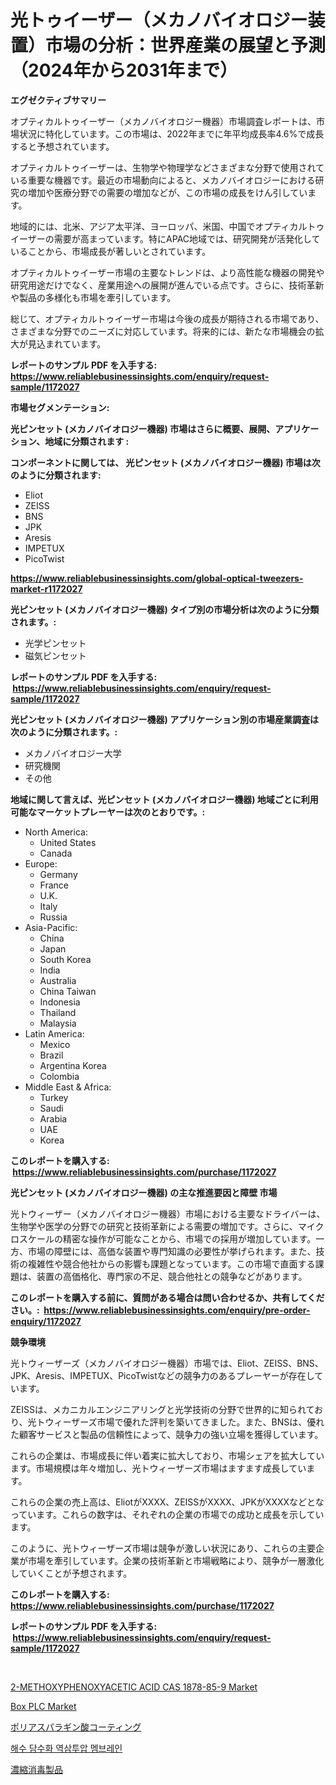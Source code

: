 <p><h1>光トゥイーザー（メカノバイオロジー装置）市場の分析：世界産業の展望と予測（2024年から2031年まで）</h1></p><p><strong>エグゼクティブサマリー</strong></p>
<p><p>オプティカルトゥイーザー（メカノバイオロジー機器）市場調査レポートは、市場状況に特化しています。この市場は、2022年までに年平均成長率4.6%で成長すると予想されています。</p><p>オプティカルトゥイーザーは、生物学や物理学などさまざまな分野で使用されている重要な機器です。最近の市場動向によると、メカノバイオロジーにおける研究の増加や医療分野での需要の増加などが、この市場の成長をけん引しています。</p><p>地域的には、北米、アジア太平洋、ヨーロッパ、米国、中国でオプティカルトゥイーザーの需要が高まっています。特にAPAC地域では、研究開発が活発化していることから、市場成長が著しいとされています。</p><p>オプティカルトゥイーザー市場の主要なトレンドは、より高性能な機器の開発や研究用途だけでなく、産業用途への展開が進んでいる点です。さらに、技術革新や製品の多様化も市場を牽引しています。</p><p>総じて、オプティカルトゥイーザー市場は今後の成長が期待される市場であり、さまざまな分野でのニーズに対応しています。将来的には、新たな市場機会の拡大が見込まれています。</p></p>
<p><strong>レポートのサンプル PDF を入手する: <a href="https://www.reliablebusinessinsights.com/enquiry/request-sample/1172027">https://www.reliablebusinessinsights.com/enquiry/request-sample/1172027</a></strong></p>
<p><strong>市場セグメンテーション:</strong></p>
<p><strong> 光ピンセット (メカノバイオロジー機器) 市場はさらに概要、展開、アプリケーション、地域に分類されます :</strong></p>
<p><strong>コンポーネントに関しては、 光ピンセット (メカノバイオロジー機器) 市場は次のように分類されます: &nbsp;</strong></p>
<p><ul><li>Eliot</li><li>ZEISS</li><li>BNS</li><li>JPK</li><li>Aresis</li><li>IMPETUX</li><li>PicoTwist</li></ul></p>
<p><strong><a href="https://www.reliablebusinessinsights.com/global-optical-tweezers-market-r1172027">https://www.reliablebusinessinsights.com/global-optical-tweezers-market-r1172027</a></strong></p>
<p><strong> 光ピンセット (メカノバイオロジー機器) タイプ別の市場分析は次のように分類されます。:</strong></p>
<p><ul><li>光学ピンセット</li><li>磁気ピンセット</li></ul></p>
<p><strong>レポートのサンプル PDF を入手する: &nbsp;<a href="https://www.reliablebusinessinsights.com/enquiry/request-sample/1172027">https://www.reliablebusinessinsights.com/enquiry/request-sample/1172027</a></strong></p>
<p><strong> 光ピンセット (メカノバイオロジー機器) アプリケーション別の市場産業調査は次のように分類されます。:</strong></p>
<p><ul><li>メカノバイオロジー大学</li><li>研究機関</li><li>その他</li></ul></p>
<p><strong>地域に関して言えば、光ピンセット (メカノバイオロジー機器) 地域ごとに利用可能なマーケットプレーヤーは次のとおりです。:</strong></p>
<p><ul>
    <li>
        North America:
        <ul>
            <li>United States</li>
            <li>Canada</li>
        </ul>
    </li>
    <li>
        Europe:
        <ul>
            <li>Germany</li>
            <li>France</li>
            <li>U.K.</li>
            <li>Italy</li>
            <li>Russia</li>
        </ul>
    </li>
    <li>
        Asia-Pacific:
        <ul>
            <li>China</li>
            <li>Japan</li>
            <li>South Korea</li>
            <li>India</li>
            <li>Australia</li>
            <li>China Taiwan</li>
            <li>Indonesia</li>
            <li>Thailand</li>
            <li>Malaysia</li>
        </ul>
    </li>
    <li>
        Latin America:
        <ul>
            <li>Mexico</li>
            <li>Brazil</li>
            <li>Argentina Korea</li>
            <li>Colombia</li>
        </ul>
    </li>
    <li>
        Middle East & Africa:
        <ul>
            <li>Turkey</li>
            <li>Saudi</li>
            <li>Arabia</li>
            <li>UAE</li>
            <li>Korea</li>
        </ul>
    </li>
    </ul></p>
<p><strong>このレポートを購入する: &nbsp;<a href="https://www.reliablebusinessinsights.com/purchase/1172027">https://www.reliablebusinessinsights.com/purchase/1172027</a></strong></p>
<p><strong>光ピンセット (メカノバイオロジー機器) の主な推進要因と障壁 市場</strong></p>
<p><p>光トウィーザー（メカノバイオロジー機器）市場における主要なドライバーは、生物学や医学の分野での研究と技術革新による需要の増加です。さらに、マイクロスケールの精密な操作が可能なことから、市場での採用が増加しています。一方、市場の障壁には、高価な装置や専門知識の必要性が挙げられます。また、技術の複雑性や競合他社からの影響も課題となっています。この市場で直面する課題は、装置の高価格化、専門家の不足、競合他社との競争などがあります。</p></p>
<p><strong>このレポートを購入する前に、質問がある場合は問い合わせるか、共有してください。:&nbsp; <a href="https://www.reliablebusinessinsights.com/enquiry/pre-order-enquiry/1172027">https://www.reliablebusinessinsights.com/enquiry/pre-order-enquiry/1172027</a></strong></p>
<p><strong>競争環境</strong></p>
<p><p>光トウィーザーズ（メカノバイオロジー機器）市場では、Eliot、ZEISS、BNS、JPK、Aresis、IMPETUX、PicoTwistなどの競争力のあるプレーヤーが存在しています。 </p><p>ZEISSは、メカニカルエンジニアリングと光学技術の分野で世界的に知られており、光トウィーザーズ市場で優れた評判を築いてきました。また、BNSは、優れた顧客サービスと製品の信頼性によって、競争力の強い立場を獲得しています。 </p><p>これらの企業は、市場成長に伴い着実に拡大しており、市場シェアを拡大しています。市場規模は年々増加し、光トウィーザーズ市場はますます成長しています。 </p><p>これらの企業の売上高は、EliotがXXXX、ZEISSがXXXX、JPKがXXXXなどとなっています。これらの数字は、それぞれの企業の市場での成功と成長を示しています。 </p><p>このように、光トウィーザーズ市場は競争が激しい状況にあり、これらの主要企業が市場を牽引しています。企業の技術革新と市場戦略により、競争が一層激化していくことが予想されます。</p></p>
<p><strong>このレポートを購入する: &nbsp; <a href="https://www.reliablebusinessinsights.com/purchase/1172027">https://www.reliablebusinessinsights.com/purchase/1172027</a></strong></p>
<p><strong>レポートのサンプル PDF を入手する: &nbsp;<a href="https://www.reliablebusinessinsights.com/enquiry/request-sample/1172027">https://www.reliablebusinessinsights.com/enquiry/request-sample/1172027</a></strong><strong></strong></p>
<p>&nbsp;</p>
<p><p><a href="https://github.com/redneck06/Market-Research-Report-List-3/blob/main/2-methoxyphenoxyacetic-acid-cas-1878-85-9-market.md">2-METHOXYPHENOXYACETIC ACID CAS 1878-85-9 Market</a></p><p><a href="https://issuu.com/reportprime-2/docs/box-plc-market-size-2030.pptx">Box PLC Market</a></p><p><a href="https://github.com/ihabdkwlxs948/Market-Research-Report-List-2/blob/main/161457995503.md">ポリアスパラギン酸コーティング</a></p><p><a href="https://github.com/fatmarawatan39/Market-Research-Report-List-1/blob/main/651024887148.md">해수 담수화 역삼투압 멤브레인</a></p><p><a href="https://github.com/DayanaRunolfsdottir/Market-Research-Report-List-1/blob/main/826838895502.md">濃縮消毒製品</a></p></p>